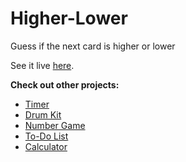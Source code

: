 # Higher-Lower
 Guess if the next card is higher or lower



See it live [here](https://sophie-tsai.github.io/Higher-Lower/).

**Check out other projects:**
- [Timer](https://sophie-tsai.github.io/Timer/)
- [Drum Kit](https://sophie-tsai.github.io/Drum-Kit/)
- [Number Game](https://sophie-tsai.github.io/Number-Game/)
- [To-Do List](https://sophie-tsai.github.io/To-Do-List/)
- [Calculator](https://sophie-tsai.github.io/Calculator/)

